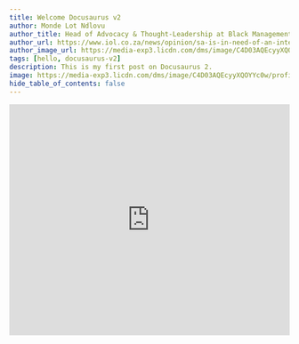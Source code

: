 ```yaml
---
title: Welcome Docusaurus v2
author: Monde Lot Ndlovu
author_title: Head of Advocacy & Thought-Leadership at Black Management Forum
author_url: https://www.iol.co.za/news/opinion/sa-is-in-need-of-an-intellectual-revolution-0a93d6e2-181b-49f7-84de-caaac174d09a
author_image_url: https://media-exp3.licdn.com/dms/image/C4D03AQEcyyXQOYYc0w/profile-displayphoto-shrink_800_800/0/1606409988091?e=1632355200&v=beta&t=DNdwkod9InmkOugSPLRykY9iEe02UjSamlK4QiQAsJA
tags: [hello, docusaurus-v2]
description: This is my first post on Docusaurus 2.
image: https://media-exp3.licdn.com/dms/image/C4D03AQEcyyXQOYYc0w/profile-displayphoto-shrink_800_800/0/1606409988091?e=1632355200&v=beta&t=DNdwkod9InmkOugSPLRykY9iEe02UjSamlK4QiQAsJA
hide_table_of_contents: false
---
```

<iframe src="https://www.linkedin.com/embed/feed/update/urn:li:share:6812752498458148864" height="416" width="504" frameborder="0" allowfullscreen="" title="Embedded post"></iframe>
